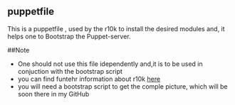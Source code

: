 ## puppetfile

This is a puppetfile , used by the r10k to install the desired modules and, it helps one to Bootstrap the Puppet-server.

##Note
- One should not use this file idependently and,it is to be used in conjuction with the bootstrap script
- you can find funtehr information about r10k [here](http://terrarum.net/blog/puppet-infrastructure-with-r10k.html)
- you will need a bootstrap script to get the comple picture, which will be soon there in my GitHub


